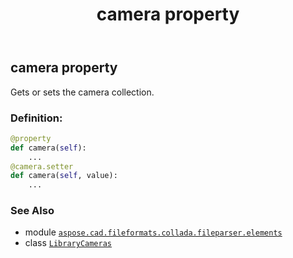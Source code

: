 ﻿---
title: camera property
second_title: Aspose.CAD for Python via .NET API References
description: 
type: docs
weight: 40
url: /python-net/aspose.cad.fileformats.collada.fileparser.elements/librarycameras/camera/
is_root: false
---

## camera property


Gets or sets the camera collection.
### Definition:
```python
@property
def camera(self):
    ...
@camera.setter
def camera(self, value):
    ...
```

### See Also
* module [`aspose.cad.fileformats.collada.fileparser.elements`](../../)
* class [`LibraryCameras`](/cad/python-net/aspose.cad.fileformats.collada.fileparser.elements/librarycameras)

